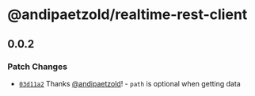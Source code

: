 # @andipaetzold/realtime-rest-client

## 0.0.2

### Patch Changes

- [`03d11a2`](https://github.com/andipaetzold/realtime/commit/03d11a2ffe13d88c39ab7efe7ef8db1224fdfbf6) Thanks [@andipaetzold](https://github.com/andipaetzold)! - `path` is optional when getting data
